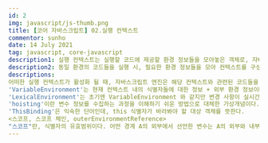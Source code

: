 ```yaml
---
id: 2
img: javascript/js-thumb.png
title: [코어 자바스크립트] 02.실행 컨텍스트
commentor: sunho
date: 14 July 2021
tag: javascript, core-javascript
description1: 실행 컨텍스트는 실행할 코드에 제공할 환경 정보들을 모아놓은 객체로, 자바스크립트의 동적 언어로서의 성격을 가장 잘 파악할 수 있는 개념이다.
description2: 동일 환경의 코드들을 실행 시, 필요한 환경 정보들을 모아 컨텍스트를 구성하고 콜 스택에 쌓아 올린 후, 가장 위의 컨텍스트 관련 코드들을 실행하며 전체 코드의 환경과 순서를 보장한다.
descriptions:
어떠한 실행 컨텍스트가 활성화 될 때, 자바스크립트 엔진은 해당 컨텍스트와 관련된 코드들을 실행하는 데 필요한 환경 정보들을 수집해서 실행 컨텍스트 객체에 저장한다. 대표적으로 VariableEnvironment, LexicalEnvironment, ThisBinding이 있다.
'VariableEnvironment'는 현재 컨텍스트 내의 식별자들에 대한 정보 + 외부 환경 정보이며 변경 사항이 반영되지 않는다. VariableEnvironment에 담기는 내용은 LexicalEnvironment와 같지만 최초 실행 시의 스냅샷을 유지한다는 점에서 차이가 있다. 실행 컨텍스트 생성 시, VariableEnvironment에 정보를 먼저 담고 이를 그대로 복사하여 LexicalEnvironment를 만들고 이후에는 LexicalEnvironment를 주로 활용한다. VariableEnvironment와 LexicalEnvironment의 내부는 environmentRecord와 outerEnvironmentReference로 구성되어 있다.
'LexicalEnvironment'는 초기엔 VariableEnvironment 와 같지만 변경 사항이 실시간으로 반영된다. 'environmentRecord'에는 현재 컨텍스트와 관련된 코드의 식별자 정보들이 저장되며,(컨텍스트 구성 함수에 지정된 매개변수 식별자, 함수 자체, var로 선언된 변수의 식별자 등이 식별자에 해당) 컨텍스트 내부 전체를 처음부터 끝까지 훑으며 순서대로 수집한다. 여기서 hoisting이란 개념이 등장한다.
'hoisting'이란 변수 정보를 수집하는 과정을 이해하기 쉬운 방법으로 대체한 가상개념이다. environmentRecord는 현재 실행될 컨텍스트의 대상 코드 내에 어떤 식별자들이 있는지에만 관심이 있기에 호이스팅 시에 변수명만 끌어올리고 할당 과정은 원래자리에 남겨둔다.
'ThisBinding'은 익숙한 단어인데, this 식별자가 바라봐야 할 대상 객체를 뜻한다.
<스코프, 스코프 체인, outerEnvironmentReference>
"스코프"란, 식별자의 유효범위이다. 어떤 경계 A의 외부에서 선언한 변수는 A의 외부와 내부 모두 접근이 가능하지만, A 내부에서 선언한 변수는 A의 내부에서만 접근 가능하다. 이러한 스코프를 안에서부터 바깥으로 검색해나가는 것을 "스코프 체인"이라고 부른다. 그리고 이를 가능케 하는 것이 "outerEnvironmentReference" 이다. outerEnvironmentReference 는 현재 호출된 함수가 선언될 당시의 LexicalEnvironment를 참조한다.
---
```

